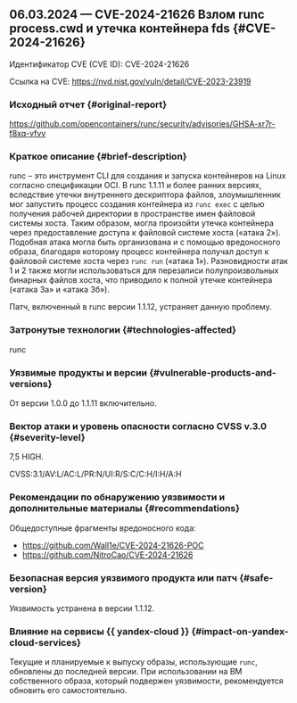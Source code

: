 ## 06.03.2024 — CVE-2024-21626 Взлом runc process.cwd и утечка контейнера fds {#CVE-2024-21626}

Идентификатор CVE (CVE ID): CVE-2024-21626

Ссылка на CVE: <https://nvd.nist.gov/vuln/detail/CVE-2023-23919>

### Исходный отчет {#original-report}

<https://github.com/opencontainers/runc/security/advisories/GHSA-xr7r-f8xq-vfvv>

### Краткое описание {#brief-description}

runc – это инструмент CLI для создания и запуска контейнеров на Linux согласно спецификации OCI. В runc 1.1.11 и более ранних версиях, вследствие утечки внутреннего дескриптора файлов, злоумышленник мог запустить процесс создания контейнера из `runc exec` с целью получения рабочей директории в пространстве имен файловой системы хоста. Таким образом, могла произойти утечка контейнера через предоставление доступа к файловой системе хоста («атака 2»). Подобная атака могла быть организована и с помощью вредоносного образа, благодаря которому процесс контейнера получал доступ к файловой системе хоста через `runc run` («атака 1»). Разновидности атак 1 и 2 также могли использоваться для перезаписи полупроизвольных бинарных файлов хоста, что приводило к полной утечке контейнера («атака 3а» и «атака 3б»).

Патч, включенный в runc версии 1.1.12, устраняет данную проблему.

### Затронутые технологии {#technologies-affected}

runc

### Уязвимые продукты и версии {#vulnerable-products-and-versions}

От версии 1.0.0 до 1.1.11 включительно.

### Вектор атаки и уровень опасности согласно CVSS v.3.0 {#severity-level}

7,5 HIGH.

CVSS:3.1/AV:L/AC:L/PR:N/UI:R/S:C/C:H/I:H/A:H

### Рекомендации по обнаружению уязвимости и дополнительные материалы {#recommendations}

Общедоступные фрагменты вредоносного кода:

* <https://github.com/Wall1e/CVE-2024-21626-POC>
* <https://github.com/NitroCao/CVE-2024-21626>

### Безопасная версия уязвимого продукта или патч {#safe-version}

Уязвимость устранена в версии 1.1.12.

### Влияние на сервисы {{ yandex-cloud }} {#impact-on-yandex-cloud-services}

Текущие и планируемые к выпуску образы, использующие `runc`, обновлены до последней версии. При использовании на ВМ собственного образа, который подвержен уязвимости, рекомендуется обновить его самостоятельно.
